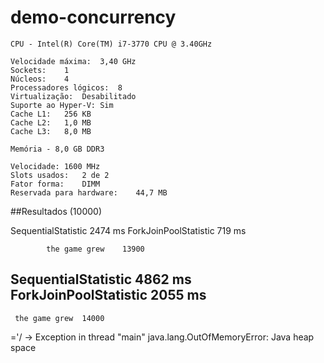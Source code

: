 # demo-concurrency

	CPU - Intel(R) Core(TM) i7-3770 CPU @ 3.40GHz

	Velocidade máxima:	3,40 GHz
	Sockets:	1
	Núcleos:	4
	Processadores lógicos:	8
	Virtualização:	Desabilitado
	Suporte ao Hyper-V:	Sim
	Cache L1:	256 KB
	Cache L2:	1,0 MB
	Cache L3:	8,0 MB
	
	Memória - 8,0 GB DDR3

	Velocidade:	1600 MHz
	Slots usados:	2 de 2
	Fator forma:	DIMM
	Reservada para hardware:	44,7 MB

##Resultados    (10000)

SequentialStatistic             2474 ms
ForkJoinPoolStatistic           719 ms

            the game grew    13900
SequentialStatistic             4862 ms
ForkJoinPoolStatistic           2055 ms
-------------------
	 the game grew	14000
 ='/  -> Exception in thread "main" java.lang.OutOfMemoryError: Java heap space
